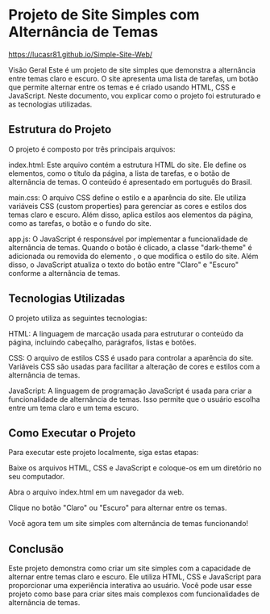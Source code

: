# Projeto de Site Simples com Alternância de Temas
https://lucasr81.github.io/Simple-Site-Web/ 

Visão Geral
Este é um projeto de site simples que demonstra a alternância entre temas claro e escuro. O site apresenta uma lista de tarefas, um botão que permite alternar entre os temas e é criado usando HTML, CSS e JavaScript. Neste documento, vou explicar como o projeto foi estruturado e as tecnologias utilizadas.

## Estrutura do Projeto
O projeto é composto por três principais arquivos:

index.html: Este arquivo contém a estrutura HTML do site. Ele define os elementos, como o título da página, a lista de tarefas, e o botão de alternância de temas. O conteúdo é apresentado em português do Brasil.

main.css: O arquivo CSS define o estilo e a aparência do site. Ele utiliza variáveis CSS (custom properties) para gerenciar as cores e estilos dos temas claro e escuro. Além disso, aplica estilos aos elementos da página, como as tarefas, o botão e o fundo do site.

app.js: O JavaScript é responsável por implementar a funcionalidade de alternância de temas. Quando o botão é clicado, a classe "dark-theme" é adicionada ou removida do elemento <body>, o que modifica o estilo do site. Além disso, o JavaScript atualiza o texto do botão entre "Claro" e "Escuro" conforme a alternância de temas.

## Tecnologias Utilizadas
O projeto utiliza as seguintes tecnologias:

HTML: A linguagem de marcação usada para estruturar o conteúdo da página, incluindo cabeçalho, parágrafos, listas e botões.

CSS: O arquivo de estilos CSS é usado para controlar a aparência do site. Variáveis CSS são usadas para facilitar a alteração de cores e estilos com a alternância de temas.

JavaScript: A linguagem de programação JavaScript é usada para criar a funcionalidade de alternância de temas. Isso permite que o usuário escolha entre um tema claro e um tema escuro.

## Como Executar o Projeto
Para executar este projeto localmente, siga estas etapas:

Baixe os arquivos HTML, CSS e JavaScript e coloque-os em um diretório no seu computador.

Abra o arquivo index.html em um navegador da web.

Clique no botão "Claro" ou "Escuro" para alternar entre os temas.

Você agora tem um site simples com alternância de temas funcionando!

## Conclusão
Este projeto demonstra como criar um site simples com a capacidade de alternar entre temas claro e escuro. Ele utiliza HTML, CSS e JavaScript para proporcionar uma experiência interativa ao usuário. Você pode usar esse projeto como base para criar sites mais complexos com funcionalidades de alternância de temas.
